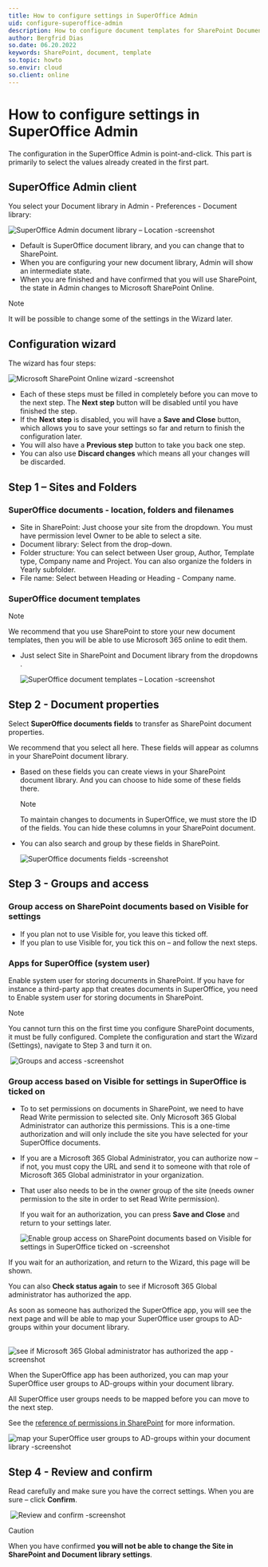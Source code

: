 ```yaml
---
title: How to configure settings in SuperOffice Admin
uid: configure-superoffice-admin
description: How to configure document templates for SharePoint Documents
author: Bergfrid Dias
so.date: 06.20.2022
keywords: SharePoint, document, template
so.topic: howto
so.envir: cloud
so.client: online
---
```


# How to configure settings in SuperOffice Admin

The configuration in the SuperOffice Admin is point-and-click. This part is primarily to select the values already created in the first part.

## SuperOffice Admin client​

You select your Document library in Admin - Preferences - Document library: ​

![SuperOffice Admin document library – Location​ -screenshot][img9]

* Default is SuperOffice document library, and you can change that to SharePoint​.
* When you are configuring your new document library, Admin will show an intermediate state.​
* When you are finished and have confirmed that you will use SharePoint, the state in Admin changes to Microsoft SharePoint Online.

> [!NOTE]
> It will be possible to change some of the settings in the Wizard later​.

## Configuration ​wizard

The wizard has four steps:​

![Microsoft SharePoint Online wizard -screenshot][img1]

* Each of these steps must be filled in completely before you can move to the next step. The **Next step** button will be disabled until you have finished the step.
* If the **Next step** is disabled, you will have a **Save and Close** button, which allows you to save your settings so far and return to finish the configuration later.
* You will also have a **Previous step** button to take you back one step.​
* You can also use **Discard changes** which means all your changes will be discarded.​

## Step 1 – Sites and Folders​

### ​SuperOffice documents - location, folders and filenames​

* Site in SharePoint: Just choose your site from the dropdown. You must have permission level Owner to be able to select a site.
* Document library: Select from the drop-down​.
* Folder structure: You can select between​ User group, Author, Template type, Company name and Project​. You can also organize the folders in Yearly subfolder​.
* File name: Select between Heading or Heading - Company name​.

### SuperOffice document templates

> [!NOTE]
> We recommend that you use SharePoint to store your new document templates, then you will be able to use Microsoft 365 online to edit them​.

* Just select Site in SharePoint and Document library from the dropdowns​.

  ![SuperOffice document templates – Location​ -screenshot][img2]

## Step 2 - Document properties​

Select **SuperOffice documents fields** to transfer as SharePoint document properties​.

We recommend that you select all here. These fields will appear as columns in your SharePoint document library​.

* Based on these fields you can create views in your SharePoint document library​. And you can choose to hide some of these fields there​.

    > [!NOTE]
    > To maintain changes to documents in SuperOffice, we must store the ID of the fields. You can hide these columns in your SharePoint document​.

* You can also search and group by these fields in SharePoint.​

    ![SuperOffice documents fields -screenshot][img10]

## Step 3 - Groups and access​

### Group access on SharePoint documents based on Visible for settings

* If you plan not to use Visible for, you leave this ticked off​.
* If you plan to use Visible for, you tick this on – and follow the next steps.

### Apps for SuperOffice (system user)

Enable system user for storing documents in SharePoint. If you have for instance a third-party app that creates documents in SuperOffice, you need to Enable system user for storing documents in SharePoint.

> [!NOTE]
> You cannot turn this on the first time you configure SharePoint documents, it must be fully configured. Complete the configuration and start the Wizard (Settings), navigate to Step 3 and turn it on.

​    ![Groups and access​ -screenshot][img4]

### Group access based on Visible for settings in SuperOffice is ticked on​

* To to set permissions on documents in SharePoint, we need to have Read Write permission to selected site. Only Microsoft 365 Global Administrator can authorize this permissions. This is a one-time authorization and will only include the site you have selected for your SuperOffice documents.

* If you are a Microsoft 365 Global Administrator, you can authorize now – if not, you must copy the URL and send it to someone with that role of Microsoft 365 Global administrator in your organization.​

* That user also needs to be in the owner group of the site (needs owner permission to the site in order to set Read Write permission)​.

    If you wait for an authorization, you can press **Save and Close** and return to your settings later.

    ![Enable group access on SharePoint documents based on Visible for settings in SuperOffice ticked on -screenshot][img5]

If you wait for an authorization, and return to the Wizard, this page will be shown.

You can also **Check status again** to see if Microsoft 365 Global administrator has authorized the app.

As soon as someone has authorized the SuperOffice app, you will see the next page and will be able to map your SuperOffice user groups to AD-groups within your document library.​

​    ![see if Microsoft 365 Global administrator has authorized the app -screenshot][img6]

When the SuperOffice app has been authorized, you can map your SuperOffice user groups to AD-groups within your document library.​

All SuperOffice user groups needs to be mapped before you can move to the next step.​

See the [reference of permissions in SharePoint​][1] for more information.

  ![map your SuperOffice user groups to AD-groups within your document library -screenshot][img7]

## Step 4 - Review and confirm​

​Read carefully and make sure you have the correct settings. When you are sure – click **Confirm​**.

​    ![Review and confirm -screenshot][img8]

> [!CAUTION]
> When you have confirmed **you will not be able to change the Site in SharePoint and Document library settings**.

<!-- Referenced links -->
[1]: permissions-in-sharepoint.md

<!-- Referenced images -->
[img1]: media/sharepoint-wizard.png
[img2]: media/template-location.png
[img4]: media/groups-and-access.png
[img5]: media/groups-and-access-2.png
[img6]: media/groups-and-access-authorization.png
[img7]: media/groups-and-access-ad.png
[img8]: media/confirm.png
[img9]: media/so-admin-document-library.png
[img10]: media/transfer-document-properties.png
